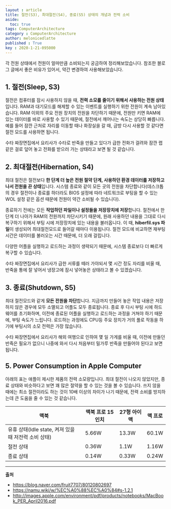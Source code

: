 ```yaml
---
layout : article
title: 절전(S3), 최대절전(S4), 종료(S5) 상태의 개념과 전력 소비
aside:
  toc: true
tags: ComputerArchitecture
category : ComputerArchitecture
author: melonicedlatte
published : True
key : 2020-1-21-095000
---
```


각 전원 상태에서 전원이 얼마만큼 소비되는지 궁금하여 정리해보았습니다. 참조한 블로그 글에서 좋은 비유가 있어서, 약간 변경하여 사용해보았습니다. 

## 1. 절전(Sleep, S3)

절전은 컴퓨터를 잠시 사용하지 않을 때, **전력 소모를 줄이기 위해서 사용하는 전원 상태**입니다. RAM과 대기모드를 해제할 수 있는 이벤트를 실행하기 위한 전원이 계속 남아있습니다. RAM 이외의 주요 전원 장치의 전원을 차단하기 때문에, 전원만 키면 RAM에 있는 데이터를 바로 사용할 수 있기 때문에, 절전에서 깨어나는 속도는 상당히 빠릅니다. 예를 들어 잠깐 근처로 자리를 이동할 때나 화장실을 갈 때, 금방 다시 사용할 것 같다면 절전 모드를 사용하면 됩니다.  

수타 짜장면집에서 요리사가 수타로 반죽을 만들고 있다가 급한 전화가 걸려와 잠깐 랩 같은 걸로 덮어 놓고 전화를 받으러 가는 상태라고 보면 될 것 같습니다.

## 2. 최대절전(Hibernation, S4)

최대 절전은 절전보다 **한 단계 더 높은 전원 절약 단계, 사용하던 환경 데이터를 저장하고 나서 전원을 끈 상태**입니다. 시스템 종료와 같이 모든 곳의 전원을 차단합니다(데스크톱의 경우 절전이나 종료를 하더라도 BIOS 설정에 따라 네트워크로 부팅을 할 수 있는 WOL 설정 같은 옵션 때문에 전원이 약간 소비될 수 있습니다). 

종료하기 전에는 모든 **작업하던 파일이나 설정들을 저장장치에 저장**합니다. 절전에서 한 단계 더 나아가 RAM의 전원까지 차단시키기 때문에, 원래 사용하던 내용을 그대로 다시 복구하기 위해서 부팅 시에 저장장치에 있는 내용을 불러옵니다. 이 때, **hiberfil.sys 파일**이 생성되어 최대절전모드로 들어갈 때마다 이용됩니다. 절전 모드에 비교하면 재부팅시간은 데이터를 불러오는 시간 때문에, 더 오래 걸립니다. 

다양한 어플을 실행하고 로드하는 과정이 생략되기 때문에, 시스템 종료보다 더 빠르게 복구할 수 있습니다. 

수타 짜장면집에서 요리사가 급한 서류를 떼러 가야되서 몇 시간 정도 자리를 비울 때, 반죽을 통에 잘 넣어서 냉장고에 잠시 넣어놓은 상태라고 볼 수 있겠습니다.

## 3. 종료(Shutdown, S5)

최대 절전모드와 같게 **모든 전원을 차단**합니다. 지금까지 만들어 놓은 작업 내용은 저장하지 않은 경우에 모두 소멸되고 어플도 모두 종료됩니다. 종료 후 다시 부팅 시에 하드웨어를 초기화하며, 이전에 종료된 어플을 실행하고 로드하는 과정을 거쳐야 하기 때문에, 부팅 속도가 느립니다. 로드하는 과정에도 CPU등 주요 장치가 거의 풀로 작동을 하기에 부팅시의 소모 전력은 가장 많습니다.

수타 짜장면집에서 요리사가 해외 여행으로 인하여 몇 일 가게를 비울 때, 이전에 만들던 반죽은 필요가 없으니 나중에 와서 다시 처음부터 밀가루 반죽을 만들어야 된다고 보면 됩니다.

## 5. Power Consumption in Apple Computer

아래의 표는 애플이 제시한 제품의 전력 소모량입니다. 최대 절전이 나오지 않았지만, 종료 상태와 비슷하다고 보면 꽤 많은 절약을 할 수 있는 것을 볼 수 있습니다. 쓰지 않을 때에는 최소 절전이라도 하는 것이 10배 이상의 차이가 나기 때문에, 전력 소비를 방지하는데 큰 도움을 줄 수 있는 것 같습니다. 

|맥북|맥북 프로 15인치|27형 아이맥|맥 프로|
|--|--|--|--|
|유휴 상태(Idle state, 켜져 있을 때 저전력 소비 상태)|5.66W|13.3W|60.1W|42W|
|절전 상태|0.36W|1.1W|1.16W|2.93W|
|종료 상태|0.14W|0.33W|0.24W|0.37W|

---
**출처**
- https://blog.naver.com/fruit7707/80120802697
- https://namu.wiki/w/%EC%A0%88%EC%A0%84#s-1.2.1
- http://images.apple.com/environment/pdf/products/notebooks/MacBook_PER_April2016.pdf
